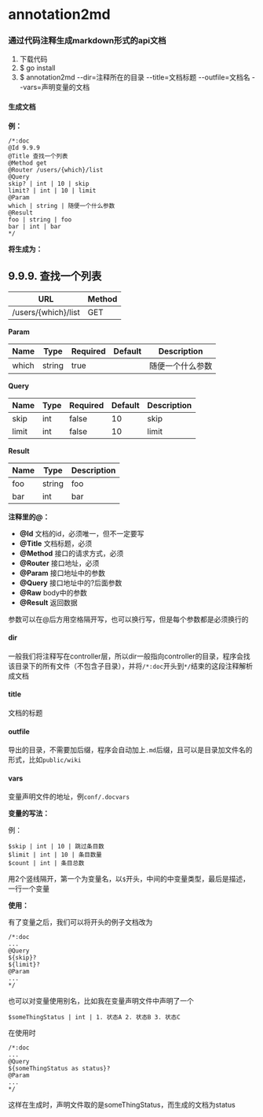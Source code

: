 # annotation2md

### 通过代码注释生成markdown形式的api文档

1. 下载代码
2. $ go install
3. $ annotation2md --dir=注释所在的目录 --title=文档标题 --outfile=文档名 --vars=声明变量的文档

#### 生成文档

**例：**

```
/*:doc
@Id 9.9.9
@Title 查找一个列表
@Method get
@Router /users/{which}/list
@Query
skip? | int | 10 | skip
limit? | int | 10 | limit
@Param
which | string | 随便一个什么参数
@Result
foo | string | foo
bar | int | bar
*/
```

**将生成为：**

## 9.9.9. 查找一个列表

|URL|Method|
|-|-|
|/users/{which}/list|GET|

**Param**

|Name|Type|Required|Default|Description|
|-|-|-|-|-|
|which|string|true||随便一个什么参数|

**Query**

|Name|Type|Required|Default|Description|
|-|-|-|-|-|
|skip|int|false|10|skip|
|limit|int|false|10|limit|

**Result**

|Name|Type|Description|
|-|-|-|
|foo|string|foo|
|bar|int|bar|

**注释里的@：**

- **@Id** 文档的id，必须唯一，但不一定要写
- **@Title** 文档标题，必须
- **@Method** 接口的请求方式，必须
- **@Router** 接口地址，必须
- **@Param** 接口地址中的参数
- **@Query** 接口地址中的?后面参数
- **@Raw** body中的参数
- **@Result** 返回数据

参数可以在@后方用空格隔开写，也可以换行写，但是每个参数都是必须换行的



#### dir

一般我们将注释写在controller层，所以dir一般指向controller的目录，程序会找该目录下的所有文件（不包含子目录），并将`/*:doc`开头到`*/`结束的这段注释解析成文档

#### title

文档的标题

#### outfile

导出的目录，不需要加后缀，程序会自动加上`.md`后缀，且可以是目录加文件名的形式，比如`public/wiki`

#### vars

变量声明文件的地址，例`conf/.docvars`

**变量的写法：**

例： 
```
$skip | int | 10 | 跳过条目数
$limit | int | 10 | 条目数量
$count | int | 条目总数
```
用2个竖线隔开，第一个为变量名，以`$`开头，中间的中变量类型，最后是描述，一行一个变量

**使用：**

有了变量之后，我们可以将开头的例子文档改为
```
/*:doc
...
@Query
${skip}?
${limit}?
@Param
...
*/
```

也可以对变量使用别名，比如我在变量声明文件中声明了一个
```
$someThingStatus | int | 1. 状态A 2. 状态B 3. 状态C
```

在使用时
```
/*:doc
...
@Query
${someThingStatus as status}?
@Param
...
*/
```
这样在生成时，声明文件取的是someThingStatus，而生成的文档为status